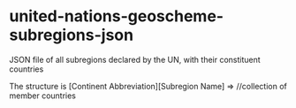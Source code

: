 # united-nations-geoscheme-subregions-json
JSON file of all subregions declared by the UN, with their constituent countries

The structure is [Continent Abbreviation][Subregion Name] 
=> //collection of member countries
